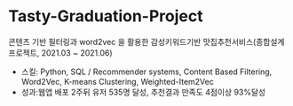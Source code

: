 # Tasty-Graduation-Project


콘텐츠 기반 필터링과 word2vec 을 활용한 감성키워드기반 맛집추천서비스(종합설계프로젝트, 2021.03 ~ 2021.06)

- 스킬: Python, SQL / Recommender systems, Content Based Filtering, Word2Vec, K-means Clustering, Weighted-Item2Vec
- 성과:웹앱 배포 2주뒤 유저 535명 달성, 추천결과 만족도 4점이상 93%달성
